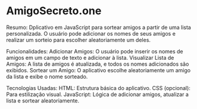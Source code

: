 # AmigoSecreto.one

Resumo:
Dplicativo em JavaScript para sortear amigos a partir de uma lista personalizada. 
O usuário pode adicionar os nomes de seus amigos e realizar um sorteio para escolher aleatoriamente um deles.

Funcionalidades:
Adicionar Amigos: O usuário pode inserir os nomes de amigos em um campo de texto e adicionar à lista.
Visualizar Lista de Amigos: A lista de amigos é atualizada, e todos os nomes adicionados são exibidos.
Sortear um Amigo: O aplicativo escolhe aleatoriamente um amigo da lista e exibe o nome sorteado.

Tecnologias Usadas:
HTML: Estrutura básica do aplicativo.
CSS (opcional): Para estilização visual.
JavaScript: Lógica de adicionar amigos, atualizar a lista e sortear aleatoriamente.
